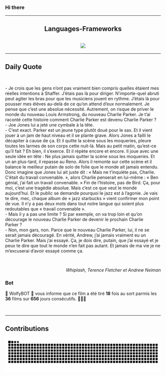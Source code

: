 ### Hi there
<hr/>
<p>
</p>
<h2 align="center">
 Languages-Frameworks
</h2>
<br/>
<div align="center">
 <a href="https://skillicons.dev">
  <img src="https://skillicons.dev/icons?i=c,cpp,react,nextjs,aws,docker,mongodb,python,express,django,html,css,tailwind,javascript,ts,nodejs,github"/>
 </a>
</div>
<hr/>
<div>
 <h2>
  Daily Quote
 </h2>
 <br/>
 <div>
  <p id="quote">
   - Je crois que les gens n’ont pas vraiment bien compris quelles étaient mes réelles intentions à Shaffer. J’étais pas là pour diriger. N’importe-quel abruti peut agiter les bras pour que les musiciens jouent en rythme. J’étais là pour pousser mes élèves au-delà de ce qu’on attend d’eux normalement. Je pense que c’est une absolue nécessité. Autrement, on risque de priver le monde du nouveau Louis Armstrong, du nouveau Charlie Parker. Je t’ai raconté cette histoire comment Charlie Parker est devenu Charlie Parker ?
<br>- Joe Jones lui a jeté une cymbale à la tête.
<br>- C’est exact. Parker est un jeune type plutôt doué pour le sax. Et il vient jouer à un jam de haut niveau et il se plante grave. Alors Jones a failli le décapiter à cause de ça. Et il quitte la scène sous les moqueries, pleure toutes les larmes de son corps cette nuit-là. Mais au petit matin, qu’est-ce qu’il fait ? Eh bien, il s’exerce. Et il répète encore et encore. Il joue avec une seule idée en tête : Ne plus jamais quitter la scène sous les moqueries. Et un an plus-tard, il repasse au Reno. Alors il remonte sur cette scène et il balance le meilleur putain de solo de folie que le monde ait jamais entendu. Donc imagine que Jones lui ait juste dit : « Mais ne t’inquiète pas, Charlie. C’était du travail convenable. », alors Charlie penserait en lui-même : « Ben génial, j’ai fait un travail convenable. » Fin de l’histoire, pas de Bird. Ça, pour moi, c’est une tragédie absolue. Mais c’est ce que veut le monde aujourd’hui. Et le public se demande pourquoi le jazz est à l’agonie. Je vais te dire, mec, chaque album de « jazz starbucks » vient confirmer mon point de vue. Il n’y a pas deux mots dans tout notre langue qui soient plus redoutables que « travail convenable ».
<br>- Mais il y a pas une limite ? Si par exemple, on va trop loin et qu’on décourage le nouveau Charlie Parker de devenir le prochain Charlie Parker ?
<br>- Non, mon gars, non. Parce que le nouveau Charlie Parker, lui, il ne se serait jamais découragé. En vérité, Andrew, j’ai jamais vraiment eu un Charlie Parker. Mais j’ai essayé. Ça, je dois dire, putain, que j’ai essayé et je peux te dire que tout le monde n’en fait pas autant. Et jamais de ma vie je ne m’excuserai d’avoir essayé comme ça.
  </p>
 </div>
 <br/>
 <div align="right">
  <p id="movie" style="text-align: right; font-style: italic;">
   Whiplash, Terence Fletcher et Andrew Neiman
  </p>
 </div>
 <div>
  <h3>
   Bot
  </h3>
  <p id="bot">
   🤖 WolfyBOT 🤖 vous informe que ce film a été tiré <b>18</b> fois au sort parmis les <b>36</b> films sur <b>656</b> jours consécutifs. 🎲🎲🎲
  </p>
 </div>
 <br/>
</div>
<hr/>
<div>
 <h2>
  Contributions
 </h2>
 <img alt="snake gif" src="https://github.com/Loupthevenin/Loupthevenin/blob/output/github-contribution-grid-snake-dark.svg"/>
</div>
